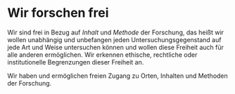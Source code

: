 <!--
   NAME - The NAME of this project is:
ethos

  FILE - The FILENAME of the current file is:
/v2a1.md

  CREATION - This project was CREATED on:
2017-01-28-16:15:00 UTC

  MODIFICATION - This project was last MODIFIED on:
2017-01-28-16:15:00 UTC

  VERSION - The current VERSION of this project is:
<git-commit-hash>-2017-01-28-16:15:00 UTC

  CREATOR(S) - This project was CREATED by:
Michael Czechowski, Martin Maga

  CONTACT - You can CONTACT the creator(s) or developer(s) of this project at:
E-Mail: mail@martinmaga.de

  COPYRIGHT - The COPYRIGHT holder of this project is:
COPYRIGHT (c) 2016 Martin Maga

  LICENSE - This project is LICENSED under the following license:
Martin Maga 2016 CC BY-SA 4.0 https://creativecommons.org

  SUBFILE – This is a SUBFILE! For more INFORMATION on this project go to:
/README.md
-->

# Wir forschen frei

Wir sind frei in Bezug auf *Inhalt* und *Methode* der Forschung, das heißt wir wollen unabhängig und unbefangen jeden Untersuchungsgegenstand auf jede Art und Weise untersuchen können und wollen diese Freiheit auch für alle anderen ermöglichen. Wir erkennen ethische, rechtliche oder institutionelle Begrenzungen dieser Freiheit an.

Wir haben und ermöglichen freien Zugang zu Orten, Inhalten und Methoden der Forschung.
